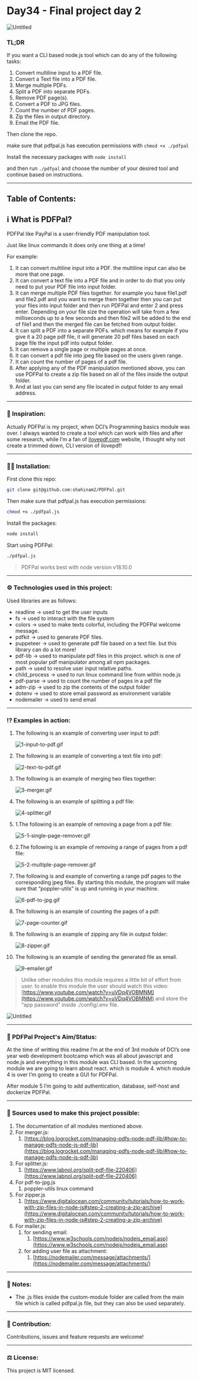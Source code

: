 # Day34 - Final project day 2

![Untitled](readme-content/Untitled.png)

### TL;DR

If you want a CLI based node.js tool which can do any of the following tasks:

1. Convert multiline input to a PDF file.
2. Convert a Text file into a PDF file.
3. Merge multiple PDFs.
4. Split a PDF into separate PDFs.
5. Remove PDF page(s).
6. Convert a PDF to JPG files.
7. Count the number of PDF pages.
8. Zip the files in output directory.
9. Email the PDF file.

Then clone the repo.

make sure that pdfpal.js has execution permissions with `chmod +x ./pdfpal` 

Install the necessary packages with `node install`

and then run `./pdfpal` and choose the number of your desired tool and continue based on instructions.

---

## Table of Contents:

## ℹ What is PDFPal?

PDFPal like PayPal is a user-friendly PDF manipulation tool. 

Just like linux commands it does only one thing at a time!

For example: 

1. It can convert multiline input into a PDF. the multiline input can also be more that one page.
2. It can convert a text file into a PDF file and in order to do that you only need to put your PDF file into input folder.
3. It can merge multiple PDF files together. for example you have file1.pdf and file2.pdf and you want to merge them together then you can put your files into input folder and then run PDFPal and enter 2 and press enter. Depending on your file size the operation will take from a few milliseconds up to a few seconds and then file2 will be added to the end of file1 and then the merged file can be fetched from output folder.
4. It can split a PDF into a separate PDFs. which means for example if you give it a 20 page pdf file, it will generate 20 pdf files based on each page file the input pdf into output folder. 
5. It can remove a single page or multiple pages at once.
6. It can convert a pdf file into jpeg file based on the users given range.
7. It can count the number of pages of a pdf file. 
8. After applying any of the PDF manipulation mentioned above, you can use PDFPal to create a zip file based on all of the files inside the output folder.
9. And at last you can send any file located in output folder to any email address. 

---

### 🤔 Inspiration:

Actually PDFPal is my project, when DCI’s Programming basics module was over. I always wanted to create a tool which can work with files and after some research, while I’m a fan of [ilovepdf.com](http://ilovepdf.com) website, I thought why not create a trimmed down, CLI version of ilovepdf! 

---

### 👨‍💻 Installation:

First clone this repo:

```bash
git clone git@github.com:shahinam2/PDFPal.git
```

Then make sure that pdfpal.js has execution permissions:

```bash
chmod +x ./pdfpal.js
```

Install the packages:

```bash
node install
```

Start using PDFPal:

```bash
./pdfpal.js
```

> PDFPal works best with node version v18.10.0
> 

---

### ⚙ Technologies used in this project:

Used libraries are as follows:

- readline → used to get the user inputs
- fs → used to interact with the file system
- colors → used to make texts colorful, including the PDFPal welcome message.
- pdfkit → used to generate PDF files.
- puppeteer → used to generate pdf file based on a text file. but this library can do a lot more!
- pdf-lib → used to manipulate pdf files in this project. which is one of most popular pdf manipulator among all npm packages.
- path → used to resolve user input relative paths.
- child_process → used to run linux command line from within node.js
- pdf-parse → used to count the number of pages in a pdf file
- adm-zip → used to zip the contents of the output folder
- dotenv → used to store email password as environment variable
- nodemailer → used to send email

---

### ⁉ Examples in action:

1. The following is an example of converting user input to pdf:
    
    ![1-input-to-pdf.gif](readme-content/1-input-to-pdf.gif)
    

1. The following is an example of converting a text file into pdf:
    
    ![2-text-to-pdf.gif](readme-content/2-text-to-pdf.gif)
    

1. The following is an example of merging two files together:
    
    ![3-merger.gif](readme-content/3-merger.gif)
    

1. The following is an example of splitting a pdf file:
    
    ![4-splitter.gif](readme-content/4-splitter.gif)
    

1. 1.The following is an example of removing a page from a pdf file:
    
    ![5-1-single-page-remover.gif](readme-content/5-1-single-page-remover.gif)
    

1. 2.The following is an example of removing a range of pages from a pdf file:
    
    ![5-2-multiple-page-remover.gif](readme-content/5-2-multiple-page-remover.gif)
    

1. The following is and example of converting a range pdf pages to the corresponding jpeg files. By starting this module, the program will make sure that “poppler-utils” is up and running in your machine.
    
    ![6-pdf-to-jpg.gif](readme-content/6-pdf-to-jpg.gif)
    

1. The following is an example of counting the pages of a pdf:
    
    ![7-page-counter.gif](readme-content/7-page-counter.gif)
    

1. The following is an example of zipping any file in output folder:
    
    ![8-zipper.gif](readme-content/8-zipper.gif)
    

1. The following is an example of sending the generated file as email.
    
    ![9-emailer.gif](readme-content/9-emailer.gif)
    

> Unlike other modules this module requires a little bit of effort from user. to enable this module the user should watch this video: [https://www.youtube.com/watch?v=uVDq4VOBMNM](https://www.youtube.com/watch?v=uVDq4VOBMNM) and store the “app password” inside ./config/.env file.
> 

![Untitled](readme-content/Untitled%201.png)

---

### 🎯 PDFPal Project's Aim/Status:

At the time of writting this readme I’m at the end of 3rd module of DCI’s one year web development bootcamp which was all about javascript and node.js and everything in this module was CLI based. In the upcoming module we are going to learn about react. which is module 4. which module 4 is over I’m going to create a GUI for PDFPal.

After module 5 I’m going to add authentication, database, self-host and dockerize PDFPal.

---

### 🦾 Sources used to make this project possible:

1. The documentation of all modules mentioned above.
2. For merger.js:
    1. [https://blog.logrocket.com/managing-pdfs-node-pdf-lib/#how-to-manage-pdfs-node-js-pdf-lib](https://blog.logrocket.com/managing-pdfs-node-pdf-lib/#how-to-manage-pdfs-node-js-pdf-lib)
3. For splitter.js:
    1. [https://www.labnol.org/split-pdf-file-220406](https://www.labnol.org/split-pdf-file-220406)
4. For pdf-to-jpg.js
    1. poppler-utils linux command
5. For zipper.js
    1. [https://www.digitalocean.com/community/tutorials/how-to-work-with-zip-files-in-node-js#step-2-creating-a-zip-archive](https://www.digitalocean.com/community/tutorials/how-to-work-with-zip-files-in-node-js#step-2-creating-a-zip-archive)
6. For mailer.js:
    1. for sending email:
        1. [https://www.w3schools.com/nodejs/nodejs_email.asp](https://www.w3schools.com/nodejs/nodejs_email.asp)
    2. for adding user file as attachment:
        1. [https://nodemailer.com/message/attachments/](https://nodemailer.com/message/attachments/)

 

---

### 📝 Notes:

- The .js files inside the custom-module folder are called from the main file which is called pdfpal.js file, but they can also be used separately.

---

### 🤝 Contribution:

Contributions, issues and feature requests are welcome!

---

### ⚖ License:

This project is MIT licensed.